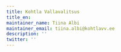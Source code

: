 ```yaml
---
title: Kohtla Vallavalitsus
title_en:
maintainer_name: Tiina Albi
maintainer_email: tiina.albi@kohtlavv.ee
description: ''
twitter: ''
---
```

